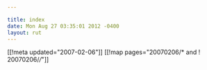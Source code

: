 ```yaml
---

title: index
date: Mon Aug 27 03:35:01 2012 -0400
layout: rut
---
```


[[!meta updated="2007-02-06"]]
[[!map pages="20070206/* and ! 20070206/*/*"]]
